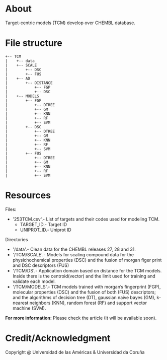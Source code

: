 # About

Target-centric models (TCM) develop over CHEMBL database.

# File structure

```
+-- TCM
|    +-- data
|    +-- SCALE
|        +-- DSC
|        +-- FUS
|    +-- AD
|        +-- DISTANCE
|            +-- FGP
|            +-- DSC
|    +-- MODELS
|        +-- FGP
|            +-- DTREE
|            +-- GM
|            +-- KNN
|            +-- RF
|            +-- SVM
|        +-- DSC
|            +-- DTREE
|            +-- GM
|            +-- KNN
|            +-- RF
|            +-- SVM
|        +-- FUS
|            +-- DTREE
|            +-- GM
|            +-- KNN
|            +-- RF
|            +-- SVM
```


# Resources
Files:

* '253TCM.csv'.- List of targets and their codes used for modeling TCM.
    + ﻿TARGET_ID.- Target ID
    + UNIPROT_ID.- Uniprot ID
 

Directories

* '/data'.- Clean data for the CHEMBL releases 27, 28 and 31.
* '/TCM/SCALE'.- Models for scaling compound data for the physichochemical properties (DSC) and the fusion of morgan figer print and DSC descriptors (FUS)
* '/TCM/DS'.- Application domain based on distance for the TCM models. Inside there is the centroid(vector) and the limit used for training and validate each model.
* '/TCM/MODELS'.- TCM models trained with morgan’s  fingerprint (FGP), molecular properties (DSC) and the fusion of both (FUS) descriptors; and the algorithms of decision tree (DT), gaussian naive bayes (GM), k-nearest neighbors (KNN), random forest (RF) and support vector machine (SVM).

**For more information:**
Please check the article (It will be available soon).

# Credit/Acknowledgment
Copyright @ Universidad de las Américas & Universidad da Coruña
